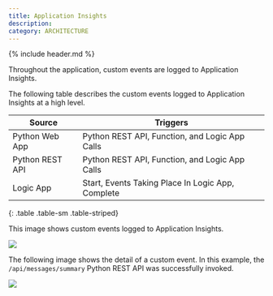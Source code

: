 ```yaml
---
title: Application Insights
description:
category: ARCHITECTURE
---
```


{% include header.md %}

Throughout the application, custom events are logged to Application Insights.

The following table describes the custom events logged to Application Insights at a high level.

| Source          | Triggers                                 |
| --------------- | ---------------------------------------- |
| Python Web App  | Python REST API, Function, and Logic App Calls |
| Python REST API | Python REST API, Function, and Logic App Calls |
| Logic App       | Start, Events Taking Place In Logic App, Complete |
{: .table .table-sm .table-striped}

This image shows custom events logged to Application Insights.

![]({{site.baseurl}}/img/application-insights-1.jpg)

The following image shows the detail of a custom event. In this example, the `/api/messages/summary` Python REST API was successfully invoked.

![]({{site.baseurl}}/img/application-insights-2.jpg)